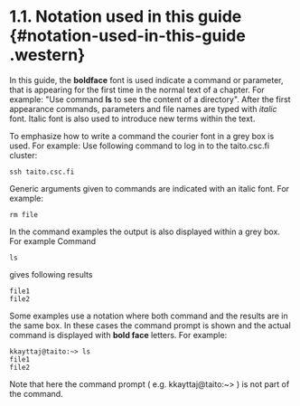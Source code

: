# 1.1. Notation used in this guide {#notation-used-in-this-guide .western}

In this guide, the **boldface** font is used indicate a command or
parameter, that is appearing for the first time in the normal text of a
chapter. For example: "Use command **ls** to see the content of a
directory". After the first appearance commands, parameters and file
names are typed with *italic* font. Italic font is also used to
introduce new terms within the text.  
  
To emphasize how to write a command the courier font in a grey box is
used. For example: Use following command to log in to the taito.csc.fi
cluster:

    ssh taito.csc.fi

Generic arguments given to commands are indicated with an italic font.
For example:

    rm file

In the command examples the output is also displayed within a grey box.
For example Command

    ls

gives following results

    file1
    file2

Some examples use a notation where both command and the results are in
the same box. In these cases the command prompt is shown and the actual
command is displayed with **bold face** letters. For example:

    kkayttaj@taito:~> ls
    file1
    file2

Note that here the command prompt ( e.g. kkayttaj@taito:~&gt; ) is not
part of the command.

 
